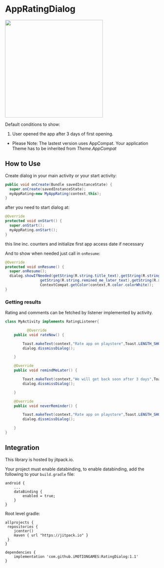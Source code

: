 # AppRatingDialog

<img src="#" width="320px">

Default conditions to show:

1. User opened the app after 3 days of first opening.

* Please Note: The lastest version uses AppCompat. Your application Theme has to be inherited from *Theme.AppCompat*

## How to Use
Create dialog in your main activity or your start activity:

```java
public void onCreate(Bundle savedInstanceState) {
  super.onCreate(savedInstanceState);
  myAppRating=new MyAppRating(context,this);
}
```

after you need to start dialog at:

```java
@Override
protected void onStart() {
  super.onStart();
  myAppRating.onStart();
}
```

this line inc. counters and initialize first app access date if necessary

And to show when needed just call in `onResume`:

```java
@Override
protected void onResume() {
  super.onResume();
  dialog.showIfNeeded(getString(R.string.title_text),getString(R.string.rate_now_text),
                getString(R.string.remined_me_later_text),getString(R.string.no_rhanks_text),
                ContextCompat.getColor(context,R.color.colorWhite));
}
```
### Getting results

Rating and comments can be fetched by listener implemented by activity.

```java
class MyActivity implements RatingListener{

          @Override
    public void rateNow() {

        Toast.makeText(context,"Rate app on playstore",Toast.LENGTH_SHORT).show();
        dialog.dissmissDialog();

    }

    @Override
    public void remindMeLater() {

        Toast.makeText(context,"We will get back soon after 3 days",Toast.LENGTH_SHORT).show();
        dialog.dissmissDialog();

    }

    @Override
    public void neverReminder() {

        Toast.makeText(context,"Rate app on playstore",Toast.LENGTH_SHORT).show();
        dialog.dissmissDialog();

    }
}
```


## Integration
This library is hosted by jitpack.io.

Your project must enable databinding, to enable databinding, add the following to your `build.gradle` file:

```
android {
    ...
    dataBinding {
        enabled = true;
    }
}
```

Root level gradle:
```
allprojects {
 repositories {
    jcenter()
    maven { url "https://jitpack.io" }
 }
}
```
```
dependencies {
    implementation 'com.github.iMOTIONGAMES:RatingDialog:1.1'
}
```
